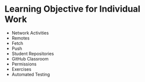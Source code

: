 # Learning Objective for Individual Work

* Network Activities
* Remotes
* Fetch
* Push
* Student Repositories
* GitHub Classroom
* Permissions
* Exercises
* Automated Testing

